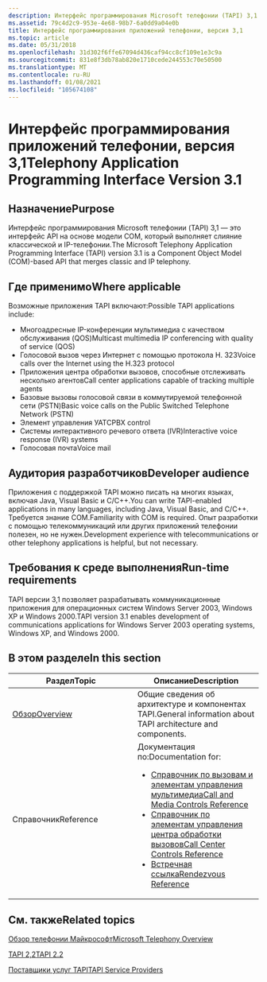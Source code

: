 ```yaml
---
description: Интерфейс программирования Microsoft телефонии (TAPI) 3,1 — это интерфейс API на основе модели COM, который выполняет слияние классической и IP-телефонии.
ms.assetid: 79c4d2c9-953e-4e68-98b7-6a0dd9a04e0b
title: Интерфейс программирования приложений телефонии, версия 3,1
ms.topic: article
ms.date: 05/31/2018
ms.openlocfilehash: 31d302f6ffe67094d436caf94cc8cf109e1e3c9a
ms.sourcegitcommit: 831e8f3db78ab820e1710cede244553c70e50500
ms.translationtype: MT
ms.contentlocale: ru-RU
ms.lasthandoff: 01/08/2021
ms.locfileid: "105674108"
---
```

# <a name="telephony-application-programming-interface-version-31"></a><span data-ttu-id="c84c9-103">Интерфейс программирования приложений телефонии, версия 3,1</span><span class="sxs-lookup"><span data-stu-id="c84c9-103">Telephony Application Programming Interface Version 3.1</span></span>

## <a name="purpose"></a><span data-ttu-id="c84c9-104">Назначение</span><span class="sxs-lookup"><span data-stu-id="c84c9-104">Purpose</span></span>

<span data-ttu-id="c84c9-105">Интерфейс программирования Microsoft телефонии (TAPI) 3,1 — это интерфейс API на основе модели COM, который выполняет слияние классической и IP-телефонии.</span><span class="sxs-lookup"><span data-stu-id="c84c9-105">The Microsoft Telephony Application Programming Interface (TAPI) version 3.1 is a Component Object Model (COM)-based API that merges classic and IP telephony.</span></span>

## <a name="where-applicable"></a><span data-ttu-id="c84c9-106">Где применимо</span><span class="sxs-lookup"><span data-stu-id="c84c9-106">Where applicable</span></span>

<span data-ttu-id="c84c9-107">Возможные приложения TAPI включают:</span><span class="sxs-lookup"><span data-stu-id="c84c9-107">Possible TAPI applications include:</span></span>

-   <span data-ttu-id="c84c9-108">Многоадресные IP-конференции мультимедиа с качеством обслуживания (QOS)</span><span class="sxs-lookup"><span data-stu-id="c84c9-108">Multicast multimedia IP conferencing with quality of service (QOS)</span></span>
-   <span data-ttu-id="c84c9-109">Голосовой вызов через Интернет с помощью протокола H. 323</span><span class="sxs-lookup"><span data-stu-id="c84c9-109">Voice calls over the Internet using the H.323 protocol</span></span>
-   <span data-ttu-id="c84c9-110">Приложения центра обработки вызовов, способные отслеживать несколько агентов</span><span class="sxs-lookup"><span data-stu-id="c84c9-110">Call center applications capable of tracking multiple agents</span></span>
-   <span data-ttu-id="c84c9-111">Базовые вызовы голосовой связи в коммутируемой телефонной сети (PSTN)</span><span class="sxs-lookup"><span data-stu-id="c84c9-111">Basic voice calls on the Public Switched Telephone Network (PSTN)</span></span>
-   <span data-ttu-id="c84c9-112">Элемент управления УАТС</span><span class="sxs-lookup"><span data-stu-id="c84c9-112">PBX control</span></span>
-   <span data-ttu-id="c84c9-113">Системы интерактивного речевого ответа (IVR)</span><span class="sxs-lookup"><span data-stu-id="c84c9-113">Interactive voice response (IVR) systems</span></span>
-   <span data-ttu-id="c84c9-114">Голосовая почта</span><span class="sxs-lookup"><span data-stu-id="c84c9-114">Voice mail</span></span>

## <a name="developer-audience"></a><span data-ttu-id="c84c9-115">Аудитория разработчиков</span><span class="sxs-lookup"><span data-stu-id="c84c9-115">Developer audience</span></span>

<span data-ttu-id="c84c9-116">Приложения с поддержкой TAPI можно писать на многих языках, включая Java, Visual Basic и C/C++.</span><span class="sxs-lookup"><span data-stu-id="c84c9-116">You can write TAPI-enabled applications in many languages, including Java, Visual Basic, and C/C++.</span></span> <span data-ttu-id="c84c9-117">Требуется знание COM.</span><span class="sxs-lookup"><span data-stu-id="c84c9-117">Familiarity with COM is required.</span></span> <span data-ttu-id="c84c9-118">Опыт разработки с помощью телекоммуникаций или других приложений телефонии полезен, но не нужен.</span><span class="sxs-lookup"><span data-stu-id="c84c9-118">Development experience with telecommunications or other telephony applications is helpful, but not necessary.</span></span>

## <a name="run-time-requirements"></a><span data-ttu-id="c84c9-119">Требования к среде выполнения</span><span class="sxs-lookup"><span data-stu-id="c84c9-119">Run-time requirements</span></span>

<span data-ttu-id="c84c9-120">TAPI версии 3,1 позволяет разрабатывать коммуникационные приложения для операционных систем Windows Server 2003, Windows XP и Windows 2000.</span><span class="sxs-lookup"><span data-stu-id="c84c9-120">TAPI version 3.1 enables development of communications applications for Windows Server 2003 operating systems, Windows XP, and Windows 2000.</span></span>

## <a name="in-this-section"></a><span data-ttu-id="c84c9-121">В этом разделе</span><span class="sxs-lookup"><span data-stu-id="c84c9-121">In this section</span></span>



<table><colgroup><col style="width: 50%" /><col style="width: 50%" /></colgroup><thead><tr class="header"><th><span data-ttu-id="c84c9-122">Раздел</span><span class="sxs-lookup"><span data-stu-id="c84c9-122">Topic</span></span></th><th><span data-ttu-id="c84c9-123">Описание</span><span class="sxs-lookup"><span data-stu-id="c84c9-123">Description</span></span></th></tr></thead><tbody><tr class="odd"><td><span data-ttu-id="c84c9-124"><a href="tapi-3-1-overview.md">Обзор</a></span><span class="sxs-lookup"><span data-stu-id="c84c9-124"><a href="tapi-3-1-overview.md">Overview</a></span></span><br/></td><td><span data-ttu-id="c84c9-125">Общие сведения об архитектуре и компонентах TAPI.</span><span class="sxs-lookup"><span data-stu-id="c84c9-125">General information about TAPI architecture and components.</span></span><br/></td></tr><tr class="even"><td><span data-ttu-id="c84c9-126">Справочник</span><span class="sxs-lookup"><span data-stu-id="c84c9-126">Reference</span></span><br/></td><td><span data-ttu-id="c84c9-127">Документация по:</span><span class="sxs-lookup"><span data-stu-id="c84c9-127">Documentation for:</span></span><br/><ul><li><span data-ttu-id="c84c9-128"><a href="call-and-media-controls-reference.md">Справочник по вызовам и элементам управления мультимедиа</a></span><span class="sxs-lookup"><span data-stu-id="c84c9-128"><a href="call-and-media-controls-reference.md">Call and Media Controls Reference</a></span></span></li><li><span data-ttu-id="c84c9-129"><a href="call-center-controls-reference.md">Справочник по элементам управления центра обработки вызовов</a></span><span class="sxs-lookup"><span data-stu-id="c84c9-129"><a href="call-center-controls-reference.md">Call Center Controls Reference</a></span></span></li><li><span data-ttu-id="c84c9-130"><a href="rendezvous-ip-telephony-conferencing-reference.md">Встречная ссылка</a></span><span class="sxs-lookup"><span data-stu-id="c84c9-130"><a href="rendezvous-ip-telephony-conferencing-reference.md">Rendezvous Reference</a></span></span></li></ul></td></tr></tbody></table>



 

## <a name="related-topics"></a><span data-ttu-id="c84c9-131">См. также</span><span class="sxs-lookup"><span data-stu-id="c84c9-131">Related topics</span></span>

<dl> <dt>

[<span data-ttu-id="c84c9-132">Обзор телефонии Майкрософт</span><span class="sxs-lookup"><span data-stu-id="c84c9-132">Microsoft Telephony Overview</span></span>](microsoft-telephony-overview.md)
</dt> <dt>

[<span data-ttu-id="c84c9-133">TAPI 2,2</span><span class="sxs-lookup"><span data-stu-id="c84c9-133">TAPI 2.2</span></span>](./tapi-2-2-start-page.md)
</dt> <dt>

[<span data-ttu-id="c84c9-134">Поставщики услуг TAPI</span><span class="sxs-lookup"><span data-stu-id="c84c9-134">TAPI Service Providers</span></span>](./tapi-service-providers.md)
</dt> </dl>

 


